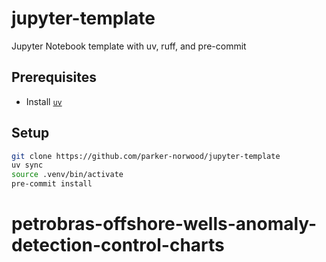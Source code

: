 # jupyter-template

Jupyter Notebook template with uv, ruff, and pre-commit

## Prerequisites

- Install [`uv`](https://docs.astral.sh/uv/getting-started/installation/)

## Setup

```sh
git clone https://github.com/parker-norwood/jupyter-template
uv sync
source .venv/bin/activate
pre-commit install
```
# petrobras-offshore-wells-anomaly-detection-control-charts
